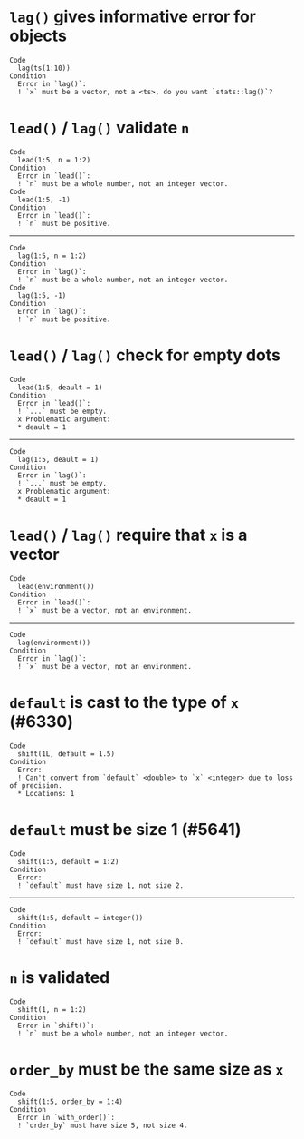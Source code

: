 # `lag()` gives informative error for <ts> objects

    Code
      lag(ts(1:10))
    Condition
      Error in `lag()`:
      ! `x` must be a vector, not a <ts>, do you want `stats::lag()`?

# `lead()` / `lag()` validate `n`

    Code
      lead(1:5, n = 1:2)
    Condition
      Error in `lead()`:
      ! `n` must be a whole number, not an integer vector.
    Code
      lead(1:5, -1)
    Condition
      Error in `lead()`:
      ! `n` must be positive.

---

    Code
      lag(1:5, n = 1:2)
    Condition
      Error in `lag()`:
      ! `n` must be a whole number, not an integer vector.
    Code
      lag(1:5, -1)
    Condition
      Error in `lag()`:
      ! `n` must be positive.

# `lead()` / `lag()` check for empty dots

    Code
      lead(1:5, deault = 1)
    Condition
      Error in `lead()`:
      ! `...` must be empty.
      x Problematic argument:
      * deault = 1

---

    Code
      lag(1:5, deault = 1)
    Condition
      Error in `lag()`:
      ! `...` must be empty.
      x Problematic argument:
      * deault = 1

# `lead()` / `lag()` require that `x` is a vector

    Code
      lead(environment())
    Condition
      Error in `lead()`:
      ! `x` must be a vector, not an environment.

---

    Code
      lag(environment())
    Condition
      Error in `lag()`:
      ! `x` must be a vector, not an environment.

# `default` is cast to the type of `x` (#6330)

    Code
      shift(1L, default = 1.5)
    Condition
      Error:
      ! Can't convert from `default` <double> to `x` <integer> due to loss of precision.
      * Locations: 1

# `default` must be size 1 (#5641)

    Code
      shift(1:5, default = 1:2)
    Condition
      Error:
      ! `default` must have size 1, not size 2.

---

    Code
      shift(1:5, default = integer())
    Condition
      Error:
      ! `default` must have size 1, not size 0.

# `n` is validated

    Code
      shift(1, n = 1:2)
    Condition
      Error in `shift()`:
      ! `n` must be a whole number, not an integer vector.

# `order_by` must be the same size as `x`

    Code
      shift(1:5, order_by = 1:4)
    Condition
      Error in `with_order()`:
      ! `order_by` must have size 5, not size 4.

